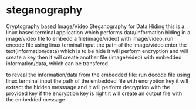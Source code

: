 # steganography
Cryptography based Image/Video Steganography for Data Hiding
this is a linux based terminal application which performs data/information hiding in a image/video file
to embedd a file(image/video) with image/video:
run encode file using linux terminal
input the path of the image/video
enter the text(information/data) which is to be hide
it will perform encryption and will create a key
then it will create another file (image/video) with embedded information/data, which can be transfered.

to reveal the information/data from the embedded file:
run decode file using linux terminal
input the path of the embedded file with encryption key
it will extract the hidden messsage
and it will perform decryption with the provided key
if the encryption key is right it will create an output file with the embedded message
